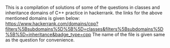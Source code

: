 This is a compilation of solutions of some of the questions in classes and inheritance domains of C++ practice in hackerrank.
the links for the above mentioned domains is given below:
  https://www.hackerrank.com/domains/cpp?filters%5Bsubdomains%5D%5B%5D=classes&filters%5Bsubdomains%5D%5B%5D=inheritance&badge_type=cpp
The name of the file is given same as the question for convenience.
